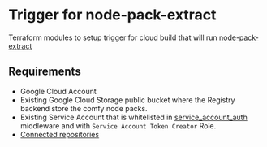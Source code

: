 # Trigger for node-pack-extract

Terraform modules to setup trigger for cloud build that will run [node-pack-extract](../../../node-pack-extract/)

## Requirements

- Google Cloud Account
- Existing Google Cloud Storage public bucket where the Registry backend store the comfy node packs.
- Existing Service Account that is whitelisted in [service_account_auth](../../../server/middleware/authentication/service_account_auth.go#65) middleware and with `Service Account Token Creator` Role.
- [Connected repositories](https://cloud.google.com/build/docs/repositories)
